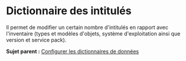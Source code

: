 Dictionnaire des intitulés
==========================

Il permet de modifier un certain nombre d'intitulés en rapport avec
l'inventaire (types et modèles d'objets, système d'exploitation ainsi
que version et service pack).

**Sujet parent :** [Configurer les dictionnaires de
données](../glpi/administration_dictionnary.html "Les dictionnaires se gèrent depuis le menu Administration > Dictionnaires")
